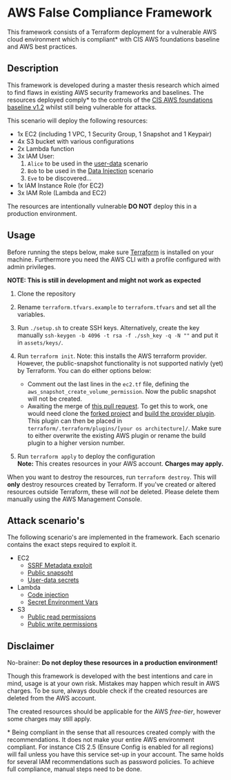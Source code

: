 # AWS False Compliance Framework
This framework consists of a Terraform deployment for a vulnerable AWS cloud environment which is compliant* with CIS AWS foundations baseline and AWS best practices.

## Description 
This framework is developed during a master thesis research which aimed to find flaws in existing AWS security frameworks and baselines. The resources deployed comply* to the controls of the [CIS AWS foundations baseline v1.2](https://d1.awsstatic.com/whitepapers/compliance/AWS_CIS_Foundations_Benchmark.pdf) whilst still being vulnerable for attacks.

This scenario will deploy the following resources:
* 1x EC2 (including 1 VPC, 1 Security Group, 1 Snapshot and 1 Keypair)
* 4x S3 bucket with various configurations
* 2x Lambda function
* 3x IAM User: 
    1. `Alice` to be used in the [user-data](./docs/user-data.md) scenario
    2. `Bob` to be used in the [Data Injection](./docs/code-injection.md) scenario
    3. `Eve` to be discovered...
* 1x IAM Instance Role (for EC2)
* 3x IAM Role (Lambda and EC2)

The resources are intentionally vulnerable **DO NOT** deploy this in a production environment.

## Usage
Before running the steps below, make sure [Terraform](https://www.terraform.io/downloads.html) is installed on your machine.
Furthermore you need the AWS CLI with a profile configured with admin privileges.

**NOTE: This is still in development and might not work as expected**

1. Clone the repository
2. Rename `terraform.tfvars.example` to `terraform.tfvars` and set all the variables.
3. Run `./setup.sh` to create SSH keys. Alternatively, create the key manually `ssh-keygen -b 4096 -t rsa -f ./ssh_key -q -N ""` and put it in `assets/keys/`.
3. Run `terraform init`. 
Note: this installs the AWS terraform provider. However, the public-snapshot functionality is not supported nativly (yet) by Terraform. 
You can do either options below:
    * Comment out the last lines in the `ec2.tf` file, defining the `aws_snapshot_create_volume_permission`. Now the public snapshot will not be created.
    * Awaiting the merge of [this pull request](https://github.com/terraform-providers/terraform-provider-aws/pull/13231). To get this to work, one would need clone the [forked project](https://github.com/jasbroek/terraform-provider-aws) and [build the provider plugin](https://github.com/terraform-providers/terraform-provider-aws/blob/master/docs/DEVELOPMENT.md). This plugin can then be placed in `terraform/.terraform/plugins/[your os architecture]/`. Make sure to either overwrite the existing AWS plugin or rename the build plugin to a higher version number.

4. Run `terraform apply` to deploy the configuration
    <br>**Note:** This creates resources in your AWS account. **Charges may apply.**

When you want to destroy the resources, run `terraform destroy`.
This will **only** destroy resources created by Terraform. If you've created or altered resources outside Terraform, these will *not* be deleted. Please delete them manually using the AWS Management Console.

## Attack scenario's
The following scenario's are implemented in the framework.
Each scenario contains the exact steps required to exploit it.

* EC2
    * [SSRF Metadata exploit](docs/ssrf.md)
    * [Public snapsoht](docs/public-snapshot.md)
    * [User-data secrets](docs/user-data.md)
* Lambda
    * [Code injection](docs/code-injection.md)
    * [Secret Environment Vars](docs/secret-env-var.md)
* S3
    * [Public read permissions](docs/public-readable-site.md)
    * [Public write permissions](docs/public-writable-site.md)



## Disclaimer
No-brainer: **Do not deploy these resources in a production environment!**

Though this framework is developed with the best intentions and care in mind, usage is at your own risk. Mistakes may happen which result in AWS charges. To be sure, always double check if the created resources are deleted from the AWS account.

The created resources should be applicable for the AWS *free-tier*, however some charges may still apply.

\* Being compliant in the sense that all resources created comply with the recommendations. It does not make your entire AWS environment compliant. For instance CIS 2.5 (Ensure Config is enabled for all regions) will fail unless you have this service set-up in your account. The same holds for several IAM recommendations such as password policies. To achieve full compliance, manual steps need to be done.
